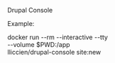 Drupal Console

Example:

docker run --rm --interactive --tty \
  --volume $PWD:/app \
  lliccien/drupal-console site:new
